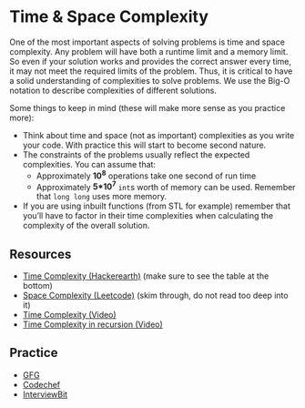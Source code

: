 # Time & Space Complexity

One of the most important aspects of solving problems is time and space complexity. Any problem will have both a runtime limit and a memory limit. So even if your solution works and provides the correct answer every time, it may not meet the required limits of the problem. Thus, it is critical to have a solid understanding of complexities to solve problems. We use the Big-O notation to describe complexities of different solutions.



Some things to keep in mind (these will make more sense as you practice more):

- Think about time and space (not as important) complexities as you write your code. With practice this will start to become second nature.
- The constraints of the problems usually reflect the expected complexities. You can assume that:
  - Approximately **10<sup>8</sup>** operations take one second of run time
  - Approximately **5*10<sup>7</sup>** `int`s worth of memory can be used. Remember that `long long` uses more memory.
- If you are using inbuilt functions (from STL for example) remember that you’ll have to factor in their time complexities when calculating the complexity of the overall solution.

## Resources

* [Time Complexity (Hackerearth)](https://www.hackerearth.com/practice/basic-programming/complexity-analysis/time-and-space-complexity/tutorial/) (make sure to see the table at the bottom)
* [Space Complexity (Leetcode)](https://leetcode.com/explore/learn/card/recursion-i/256/complexity-analysis/1671/) (skim through, do not read too deep into it)
* [Time Complexity (Video)](https://www.youtube.com/watch?v=V42FBiohc6c&list=PL2_aWCzGMAwI9HK8YPVBjElbLbI3ufctn&fbclid=IwAR0kaAXKECS6iAP2kGUYf__X2j6_SS-c4yeq0dzjJvgBAyS8U-L4LBBwsPM)
* [Time Complexity in recursion (Video)](https://www.youtube.com/watch?v=ncpTxqK35PI&fbclid=IwAR2a_OraRdPheSV0tDNcp5p10jswXgAHpYeowuZIMUjmB0ad0DBDnABdxxE)

## Practice
* [GFG](https://www.geeksforgeeks.org/practice-questions-time-complexity-analysis/)
* [Codechef](https://discuss.codechef.com/t/multiple-choice-questions-related-to-testing-knowledge-about-time-and-space-complexity-of-a-program/17976)
* [InterviewBit](https://www.interviewbit.com/courses/programming/topics/time-complexity/#problems)

